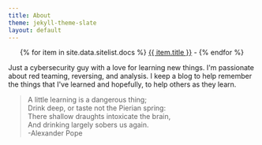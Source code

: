 ```yaml
---
title: About
theme: jekyll-theme-slate
layout: default
---
```

<ul>
   {% for item in site.data.sitelist.docs %}
      <a href="{{ item.url }}">{{ item.title }}</a> - 
   {% endfor %}
</ul>

Just a cybersecurity guy with a love for learning new things. I'm passionate about red teaming, reversing, and analysis. I keep a blog to help remember the things that I've learned and hopefully, to help others as they learn.

> A little learning is a dangerous thing;  
> Drink deep, or taste not the Pierian spring:  
> There shallow draughts intoxicate the brain,  
> And drinking largely sobers us again.  
> -Alexander Pope
